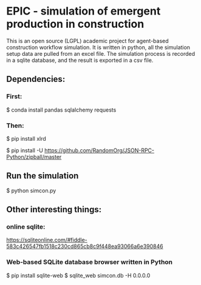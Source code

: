 # EPIC - simulation of emergent production in construction
This is an open source (LGPL) academic project for agent-based construction workflow simulation.
It is written in python, all the simulation setup data are pulled from an excel file.
The simulation process is recorded in a sqlite database, and the result is exported in a csv file.

## Dependencies:

### First:
$ conda install pandas sqlalchemy requests

### Then:
$ pip install xlrd

$ pip install -U https://github.com/RandomOrg/JSON-RPC-Python/zipball/master

## Run the simulation
$ python simcon.py

## Other interesting things:

### online sqlite:
https://sqliteonline.com/#fiddle-583c426547fb1518c230cd865cb8c9f448ea93066a6e390846

### Web-based SQLite database browser written in Python
$ pip install sqlite-web
$ sqlite_web simcon.db -H 0.0.0.0